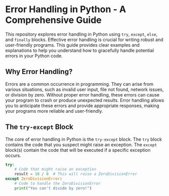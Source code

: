 # Error Handling in Python - A Comprehensive Guide

This repository explores error handling in Python using `try`, `except`, `else`, and `finally` blocks.  Effective error handling is crucial for writing robust and user-friendly programs.  This guide provides clear examples and explanations to help you understand how to gracefully handle potential errors in your Python code.

## Why Error Handling?

Errors are a common occurrence in programming. They can arise from various situations, such as invalid user input, file not found, network issues, or division by zero.  Without proper error handling, these errors can cause your program to crash or produce unexpected results. Error handling allows you to anticipate these errors and provide appropriate responses, making your programs more reliable and user-friendly.

## The `try-except` Block

The core of error handling in Python is the `try-except` block.  The `try` block contains the code that you suspect might raise an exception.  The `except` block(s) contain the code that will be executed if a specific exception occurs.

```python
try:
    # Code that might raise an exception
    result = 10 / 0  # This will raise a ZeroDivisionError
except ZeroDivisionError:
    # Code to handle the ZeroDivisionError
    print("You can't divide by zero!")
